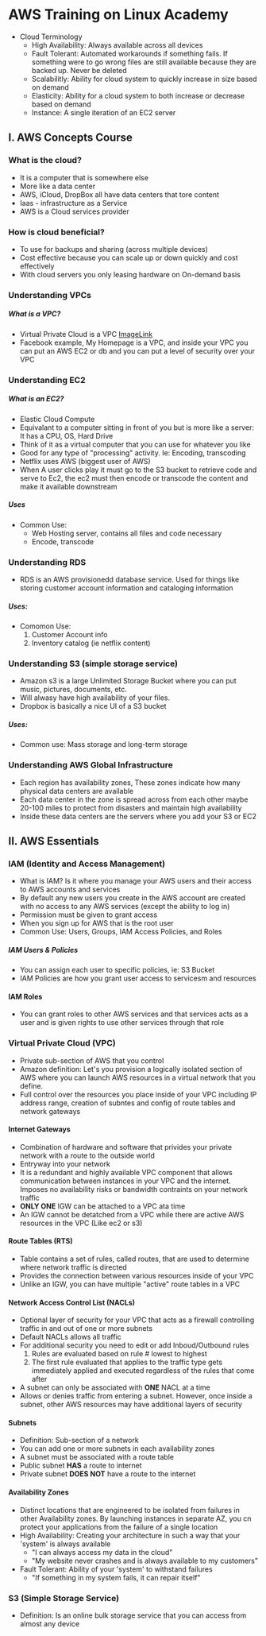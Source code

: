 # AWS Training on Linux Academy


* Cloud Terminology
    * High Availability: Always available across all devices
    * Fault Tolerant: Automated workarounds if something fails. If something were to go wrong files are still available because they are backed up. Never be deleted
    * Scalabilitly: Ability for cloud system to quickly increase in size based on demand
    * Elasticity: Ability for a cloud system to both increase or decrease based on demand
    * Instance: A single iteration of an EC2 server
    
## I. AWS Concepts Course
### What is the cloud?
* It is a computer that is somewhere else
* More like a data center
* AWS, iCloud, DropBox all have data centers that tore content
* Iaas - infrastructure as a Service
* AWS is a Cloud services provider

### How is cloud beneficial?
* To use for backups and sharing (across multiple devices)
* Cost effective because you can scale up or down quickly and cost effectively
* With cloud servers you only leasing hardware on On-demand basis
    
### Understanding VPCs
##### What is a VPC?
* Virtual Private Cloud is a VPC [ImageLink](http://res.cloudinary.com/thefinleycode/image/upload/v1516068016/VPC_Example_aszkd2.png)
* Facebook example, My Homepage is a VPC, and inside your VPC you can put an AWS EC2 or db and you can put a level of security over your VPC

### Understanding EC2
##### What is an EC2?
* Elastic Cloud Compute
* Equivalant to a computer sitting in front of you but is more like a server: It has a CPU, OS, Hard Drive
* Think of it as a virtual computer that you can use for whatever you like
* Good for any type of "processing" activity. Ie: Encoding, transcoding
* Netflix uses AWS (biggest user of AWS)
* When A user clicks play it must go to the S3 bucket to retrieve code and serve to Ec2, the ec2 must then encode or transcode the content and make it available downstream

##### Uses
* Common Use: 
    * Web Hosting server, contains all files and code necessary 
    * Encode, transcode

    
### Understanding RDS
* RDS is an AWS provisionedd database service. Used for things like storing customer account information and cataloging information
##### Uses:
* Comomon Use: 
    1. Customer Account info
    2. Inventory catalog (ie netflix content)
    
### Understanding S3 (simple storage service)
* Amazon s3 is a large Unlimited Storage Bucket where you can put music, pictures, documents, etc. 
* Will alwasy have high availability of your files. 
* Dropbox is basically a nice UI of a S3 bucket

##### Uses: 
  * Common use: Mass storage and long-term storage
  
### Understanding AWS Global Infrastructure
* Each region has availability zones, These zones indicate how many physical data centers are available
* Each data center in the zone is spread across from each other maybe 20-100 miles to protect from disasters and maintain high availability
* Inside these data centers are the servers where you add your S3 or EC2

## II. AWS Essentials

### IAM (Identity and Access Management)
* What is IAM? Is it where you manage your AWS users and their access to AWS accounts and services
* By default any new users you create in the AWS account are created with no access to any AWS services (except the ability to log in)
* Permission must be given to grant access
* When you sign up for AWS that is the root user
* Common Use: Users, Groups, IAM Access Policies, and Roles

##### IAM Users & Policies
* You can assign each user to specific policies, ie: S3 Bucket
* IAM Policies are how you grant user access to servicesm and resources

#### IAM Roles
* You can grant roles to other AWS services and that services acts as a user and is given rights to use other services through that role

### Virtual Private Cloud (VPC)
* Private sub-section of AWS that you control
* Amazon definition: Let's you provision a logically isolated section of AWS where you can launch AWS resources in a virtual network that you define.
* Full control over the resources you place inside of your VPC including IP address range, creation of subntes and config of route tables and network gateways

#### Internet Gateways
* Combination of hardware and software that privides your private network with a route to the outside world
* Entryway into your network
* It is a redundant and highly available VPC component that allows communication between instances in your VPC and the internet. Imposes no availability risks or bandwidth contraints on your network traffic
* **ONLY ONE** IGW can be attached to a VPC ata time
* An IGW cannot be detatched from a VPC while there are active AWS resources in the VPC (Like ec2 or s3)

#### Route Tables (RTS)
* Table contains a set of rules, called routes, that are used to determine where network traffic is directed
* Provides the connection between various resources inside of your VPC
* Unlike an IGW, you can have multiple "active" route tables in a VPC

#### Network Access Control List (NACLs)
* Optional layer of security for your VPC that acts as a firewall controlling traffic in and out of one or more subnets
* Default NACLs allows all traffic
* For additional security you need to edit or add Inboud/Outbound rules 
    1. Rules are evaluated based on rule # lowest to highest
    2. The first rule evaluated that applies to the traffic type gets immediately applied and executed regardless of the rules that come after
* A subnet can only be associated with **ONE** NACL at a time
* Allows or denies traffic from entering a subnet. However, once inside a subnet, other AWS resources may have additional layers of security

#### Subnets
* Definition:  Sub-section of a network
* You can add one or more subnets in each availability zones
* A subnet must be associated with a route table
* Public subnet **HAS** a route to internet
* Private subnet **DOES NOT** have a route to the internet

#### Availability Zones
* Distinct locations that are engineered to be isolated from failures in other Availability zones. By launching instances in separate AZ, you cn protect your applications from the failure of a single location
* High Availability: Creating your architecture in such a way that your 'system' is always available
    * "I can always access my data in the cloud"
    * "My website never crashes and is always available to my customers"
* Fault Tolerant: Ability of your 'system' to withstand failures
    * "If something in my system fails, it can repair itself"
    
### S3 (Simple Storage Service)    
* Definition: Is an online bulk storage service that you can access from almost any device
